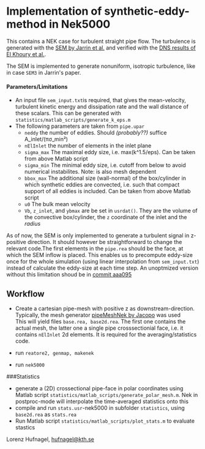 # Implementation of synthetic-eddy-method in Nek5000

This contains a NEK case for turbulent straight pipe flow. The turbulence is generated with the [SEM by Jarrin et al.](http://cfd.mace.manchester.ac.uk/desider/symposium/symp05/Session_2/S2-B.pdf) and verified with the [DNS results of El Khoury et al.](http://link.springer.com/article/10.1007%2Fs10494-013-9482-8).

The SEM is implemented to generate nonuniform, isotropic turbulence, like in case `SEM3` in Jarrin's paper. 
#### Parameters/Limitations
* An input file `sem_input.txt`is required, that gives the mean-velocity, turbulent kinetic energy and dissipation rate and the wall distance of these scalars. This can be generated with `statistics/matlab_scripts/generate_k_eps.m`
* The following parameters are taken from `pipe.upar` 
    * `neddy` the number of eddies. Should *(probably??)* suffice A_inlet/(πσ_min²) 
    * `nElInlet` the number of elements in the inlet plane
    * `sigma_max` The maximal eddy size, i.e. max(k^1.5/eps). Can be taken from above Matlab script
    * `sigma_min` The minimal eddy size, i.e. cutoff from below to avoid numerical instabilites. Note: is also mesh dependent
    * `bbox_max` The additional size (wall-normal) of the box/cylinder in which synthetic eddies are convected, i.e. such that compact support of all eddies is included. Can be taken from above Matlab script
    * `u0` The bulk mean velocity
    * `Vb`, `z_inlet`, and `ybmax` are be set in `usrdat()`. They are the volume of the convective box/cylinder, the `z` coordinate of the inlet and the _radius_
 
As of now, the SEM is only implemented to generate a turbulent signal in z-positive direction. It should however be straightforward to change the relevant code.The first elements in the `pipe.rea` should be the face, at which the SEM inflow is placed. This enables us to precompute eddy-size once for the whole simulation (using linear interpolation from `sem_input.txt`) instead of calculate the eddy-size at each time step. An unoptmized version without this limitation shoud be in [commit aaa095](../../commit/aaa095)


## Workflow
* Create a cartesian pipe-mesh with positive z as downstream-direction. Typically, the mesh generator [pipeMeshNek by Jacopo](https://bitbucket.org/jacopo-canton/pipemeshnek) was used  
This will yield files `base.rea, base2d.rea`. The first one contains the actual mesh, the latter one a single pipe crosssectionial face, i.e. it contains `nElInlet` 2d elements. It is required for the averaging/statistics code.

* run `reatore2, genmap, makenek`
* run `nek5000` 

###Statistics 
* generate a (2D) crossectional pipe-face in polar coordinates using Matlab script `statistics/matlab_scripts/generate_polar_mesh.m`. Nek in postproc-mode will interpolate the time-averaged statistics onto this  
* compile and run `stats.usr`-nek5000 in subfolder `statistics`, using `base2d.rea` as `stats.rea` 
* Run Matlab script `statistics/matlab_scripts/plot_stats.m` to evaluate stastics

Lorenz Hufnagel, hufnagel@kth.se
